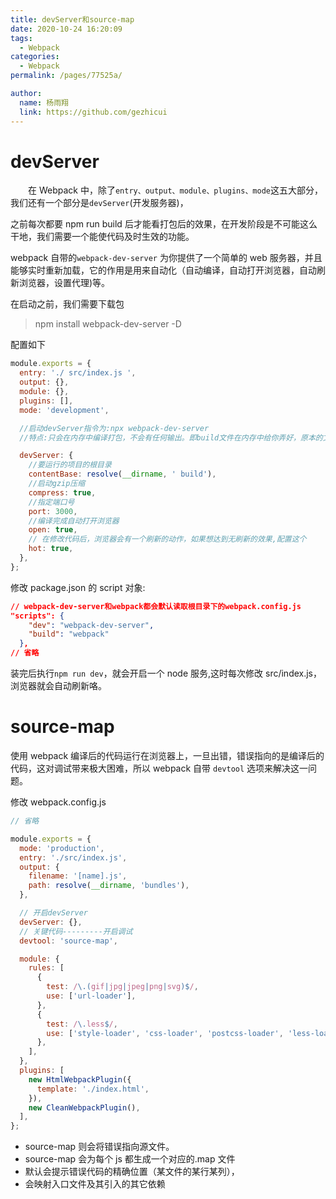 ```yaml
---
title: devServer和source-map
date: 2020-10-24 16:20:09
tags:
  - Webpack
categories:
  - Webpack
permalink: /pages/77525a/

author:
  name: 杨雨翔
  link: https://github.com/gezhicui
---
```


# devServer

&emsp;&emsp;在 Webpack 中，除了`entry、output、module、plugins、mode`这五大部分，我们还有一个部分是`devServer`(开发服务器)，

之前每次都要 npm run build 后才能看打包后的效果，在开发阶段是不可能这么干地，我们需要一个能使代码及时生效的功能。

webpack 自带的`webpack-dev-server` 为你提供了一个简单的 web 服务器，并且能够实时重新加载，它的作用是用来自动化（自动编译，自动打开浏览器，自动刷新浏览器，设置代理)等。

在启动之前，我们需要下载包

> npm install webpack-dev-server -D

配置如下

```js
module.exports = {
  entry: './ src/index.js ',
  output: {},
  module: {},
  plugins: [],
  mode: 'development',

  //启动devServer指令为:npx webpack-dev-server
  //特点:只会在内存中编译打包，不会有任何输出。即build文件在内存中给你弄好，原本的文件夹中不会出现build文件夹

  devServer: {
    //要运行的项目的根目录
    contentBase: resolve(__dirname, ' build'),
    //启动gzip压缩
    compress: true,
    //指定端口号
    port: 3000,
    //编译完成自动打开浏览器
    open: true,
    // 在修改代码后，浏览器会有一个刷新的动作，如果想达到无刷新的效果,配置这个
    hot: true,
  },
};
```

修改 package.json 的 script 对象:

```json
// webpack-dev-server和webpack都会默认读取根目录下的webpack.config.js
"scripts": {
    "dev": "webpack-dev-server",
    "build": "webpack"
  },
// 省略
```

装完后执行`npm run dev`，就会开启一个 node 服务,这时每次修改 src/index.js，浏览器就会自动刷新咯。

# source-map

使用 webpack 编译后的代码运行在浏览器上，一旦出错，错误指向的是编译后的代码，这对调试带来极大困难，所以 webpack 自带 `devtool` 选项来解决这一问题。

修改 webpack.config.js

```js
// 省略

module.exports = {
  mode: 'production',
  entry: './src/index.js',
  output: {
    filename: '[name].js',
    path: resolve(__dirname, 'bundles'),
  },

  // 开启devServer
  devServer: {},
  // 关键代码---------开启调试
  devtool: 'source-map',

  module: {
    rules: [
      {
        test: /\.(gif|jpg|jpeg|png|svg)$/,
        use: ['url-loader'],
      },
      {
        test: /\.less$/,
        use: ['style-loader', 'css-loader', 'postcss-loader', 'less-loader'],
      },
    ],
  },
  plugins: [
    new HtmlWebpackPlugin({
      template: './index.html',
    }),
    new CleanWebpackPlugin(),
  ],
};
```

- source-map 则会将错误指向源文件。
- source-map 会为每个 js 都生成一个对应的.map 文件
- 默认会提示错误代码的精确位置（某文件的某行某列），
- 会映射入口文件及其引入的其它依赖
